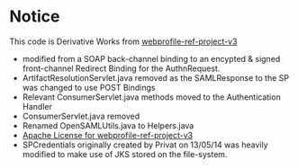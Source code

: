 # Notice


This code is Derivative Works from [webprofile-ref-project-v3](https://bitbucket.org/srasmusson/webprofile-ref-project-v3)
* modified from a SOAP back-channel binding to an encypted & signed front-channel Redirect Binding for the AuthnRequest.
* ArtifactResolutionServlet.java removed as the SAMLResponse to the SP was changed to use POST Bindings  
* Relevant ConsumerServlet.java methods moved to the Authentication Handler 
* ConsumerServlet.java removed
* Renamed OpenSAMLUtils.java to Helpers.java
* [Apache License for webprofile-ref-project-v3](https://bitbucket.org/srasmusson/webprofile-ref-project-v3/src/master/LICENSE)
* SPCredentials originally created by Privat on 13/05/14 was heavily modified to make use of JKS stored on the file-system. 
